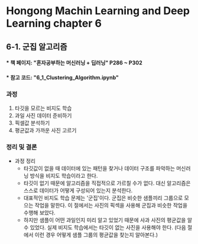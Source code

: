 # Hongong Machin Learning and Deep Learning chapter 6
## 6-1. 군집 알고리즘  
#### * 책 페이지: "혼자공부하는 머신러닝 + 딥러닝" P286 ~ P302
#### * 참고 코드: "6_1_Clustering_Algorithm.ipynb"
### 과정 
1. 타깃을 모르는 비지도 학습 
2. 과일 사진 데이터 준비하기
3. 픽셀값 분석하기 
4. 평균값과 가까운 사진 고르기
### 정리 및 결론
- 과정 정리 
  - 타깃값이 없을 때 데이터에 있는 패턴을 찾거나 데이터 구조를 파악하는 머신러닝 방식을 비지도 학습이라고 한다.
  - 타깃이 없기 때문에 알고리즘을 직접적으로 가르칠 수가 없다. 대신 알고리즘은 스스로 데이터가 어떻게 구성되어 있는지 분석한다.
  - 대표적인 비지도 학습 문제는 '군집'이다. 군집은 비슷한 샘플끼리 그룹으로 모으는 작업을 말한다. 이 절에서는 사진의 픽섹을 사용해 군집과 비슷한 작업을 수행해 보았다.
  - 하지만 샘플이 어떤 과일인지 미리 알고 있었기 때문에 사과 사진의 평균값을 알 수 있었다. 실제 비지도 학습에서는 타깃이 없는 사진을 사용해야 한다. (다음 절에서 이런 경우 어떻게 샘플 그룹의 평균값을 찾는지 알아본다.) 
